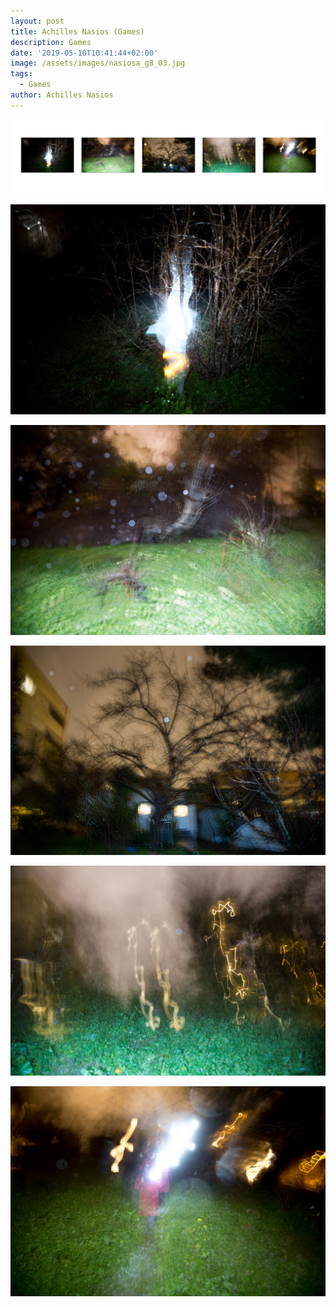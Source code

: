 ```yaml
---
layout: post
title: Achilles Nasios (Games)
description: Games
date: '2019-05-10T10:41:44+02:00'
image: /assets/images/nasiosa_g8_03.jpg
tags:
  - Games
author: Achilles Nasios
---
```

![null](/assets/images/nasios_g8_pres.jpg#full)

![](/assets/images/nasiosa_g8_01.jpg)

![](/assets/images/nasiosa_g8_02.jpg)

![](/assets/images/nasiosa_g8_03.jpg)

![](/assets/images/nasiosa_g8_04.jpg)

![](/assets/images/nasiosa_g8_05.jpg)
